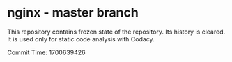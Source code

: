 # nginx - master branch

This repository contains frozen state of the repository.
Its history is cleared. It is used only for static code
analysis with Codacy.

Commit Time: 1700639426